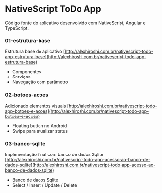 NativeScript ToDo App
=================

Código fonte do aplicativo desenvolvido com NativeScript, Angular e TypeScript.

### 01-estrutura-base
Estrutura base do aplicativo [http://alexhiroshi.com.br/nativescript-todo-app-estrutura-base](http://alexhiroshi.com.br/nativescript-todo-app-estrutura-base)
* Componentes
* Serviços
* Navegação com parâmetro

### 02-botoes-acoes
Adicionado elementos visuais [http://alexhiroshi.com.br/nativescript-todo-app-botoes-e-acoes](http://alexhiroshi.com.br/nativescript-todo-app-botoes-e-acoes)
* Floating button no Android
* Swipe para atualizar status

### 03-banco-sqlite
Implementação final com banco de dados Sqlite [http://alexhiroshi.com.br/nativescript-todo-app-acesso-ao-banco-de-dados-sqlite](http://alexhiroshi.com.br/nativescript-todo-app-acesso-ao-banco-de-dados-sqlite)
* Banco de dados Sqlite
* Select / Insert / Update / Delete